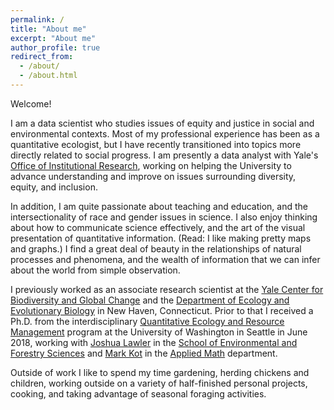 ```yaml
---
permalink: /
title: "About me"
excerpt: "About me"
author_profile: true
redirect_from: 
  - /about/
  - /about.html
---
```


Welcome!

I am a data scientist who studies issues of equity and justice in social and environmental contexts. Most of my professional experience has been as a quantitative ecologist, but I have recently transitioned into topics more directly related to social progress. I am presently a data analyst with Yale's [Office of Institutional Research](https://oir.yale.edu/), working on helping the University to advance understanding and improve on issues surrounding diversity, equity, and inclusion. 

In addition, I am quite passionate about teaching and education, and the intersectionality of race and gender issues in science. I also enjoy thinking about how to communicate science effectively, and the art of the visual presentation of quantitative information. (Read: I like making pretty maps and graphs.) I find a great deal of beauty in the relationships of natural processes and phenomena, and the wealth of information that we can infer about the world from simple observation.

I previously worked as an associate research scientist at the [Yale Center for Biodiversity and Global Change](https://bgc.yale.edu/) and the [Department of Ecology and Evolutionary Biology](https://eeb.yale.edu/) in New Haven, Connecticut. Prior to that I received a Ph.D. from the interdisciplinary [Quantitative Ecology and Resource Management](https://quantitative.uw.edu/graduate/degree-programs/) program at the University of Washington in Seattle in June 2018, working with [Joshua Lawler](http://depts.washington.edu/landecol/) in the [School of Environmental and Forestry Sciences](https://sefs.uw.edu/) and [Mark Kot](http://faculty.washington.edu/mkot/) in the [Applied Math](https://amath.washington.edu/) department.

Outside of work I like to spend my time gardening, herding chickens and children, working outside on a variety of half-finished personal projects, cooking, and taking advantage of seasonal foraging activities.